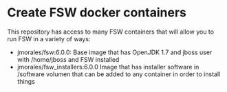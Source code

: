 # Create FSW docker containers
This repository has access to many FSW containers that will allow you to run FSW in a variety of ways:

- jmorales/fsw:6.0.0:              Base image that has OpenJDK 1.7 and jboss user with /home/jboss and FSW installed
- jmorales/fsw_installers:6.0.0    Image that has installer software in /software volumen that can be added to any container in order to install things

